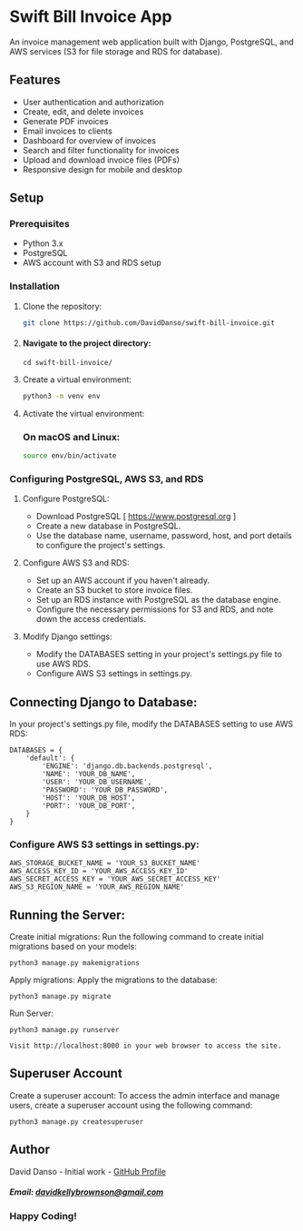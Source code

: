 # Swift Bill Invoice App

An invoice management web application built with Django, PostgreSQL, and AWS services (S3 for file storage and RDS for database).

## Features

- User authentication and authorization
- Create, edit, and delete invoices
- Generate PDF invoices
- Email invoices to clients
- Dashboard for overview of invoices
- Search and filter functionality for invoices
- Upload and download invoice files (PDFs)
- Responsive design for mobile and desktop

## Setup

### Prerequisites

- Python 3.x
- PostgreSQL
- AWS account with S3 and RDS setup

### Installation

1. Clone the repository:

   ```bash
   git clone https://github.com/DavidDanso/swift-bill-invoice.git

2. #### Navigate to the project directory:
    ```
    cd swift-bill-invoice/
    ```
    
3. Create a virtual environment:

   ```bash
   python3 -m venv env

4. Activate the virtual environment:
   
   ### On macOS and Linux:

   ```bash
   source env/bin/activate

### Configuring PostgreSQL, AWS S3, and RDS

1. Configure PostgreSQL:

   - Download PostgreSQL [ https://www.postgresql.org ]
   - Create a new database in PostgreSQL.
   - Use the database name, username, password, host, and port details to configure the project's settings.
  
2. Configure AWS S3 and RDS:

   - Set up an AWS account if you haven't already.
   - Create an S3 bucket to store invoice files.
   - Set up an RDS instance with PostgreSQL as the database engine.
   - Configure the necessary permissions for S3 and RDS, and note down the access credentials.
  
3. Modify Django settings:

   - Modify the DATABASES setting in your project's settings.py file to use AWS RDS.
   - Configure AWS S3 settings in settings.py.
  
## Connecting Django to Database:
In your project's settings.py file, modify the DATABASES setting to use AWS RDS:
```
DATABASES = {
    'default': {
        'ENGINE': 'django.db.backends.postgresql',
        'NAME': 'YOUR_DB_NAME',
        'USER': 'YOUR_DB_USERNAME',
        'PASSWORD': 'YOUR_DB_PASSWORD',
        'HOST': 'YOUR_DB_HOST',
        'PORT': 'YOUR_DB_PORT',
    }
}
```

### Configure AWS S3 settings in settings.py:

```
AWS_STORAGE_BUCKET_NAME = 'YOUR_S3_BUCKET_NAME'
AWS_ACCESS_KEY_ID = 'YOUR_AWS_ACCESS_KEY_ID'
AWS_SECRET_ACCESS_KEY = 'YOUR_AWS_SECRET_ACCESS_KEY'
AWS_S3_REGION_NAME = 'YOUR_AWS_REGION_NAME'
```

## Running the Server:

Create initial migrations:
Run the following command to create initial migrations based on your models:
```
python3 manage.py makemigrations
```

Apply migrations:
Apply the migrations to the database:
```
python3 manage.py migrate
```

Run Server:
```
python3 manage.py runserver
```

`Visit http://localhost:8000 in your web browser to access the site.`

## Superuser Account
Create a superuser account:
To access the admin interface and manage users, create a superuser account using the following command:
```
python3 manage.py createsuperuser
```

## Author
David Danso - Initial work - [GitHub Profile](https://github.com/DavidDanso)

##### Email: davidkellybrownson@gmail.com

### Happy Coding!
